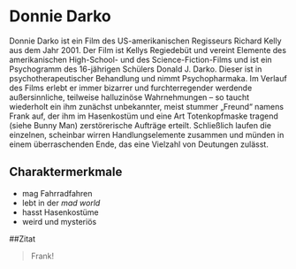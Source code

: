 # Donnie Darko

Donnie Darko ist ein Film des US-amerikanischen Regisseurs Richard Kelly aus dem Jahr 2001. Der Film ist Kellys Regiedebüt und vereint Elemente des amerikanischen High-School- und des Science-Fiction-Films und ist ein Psychogramm des 16-jährigen Schülers Donald J. Darko. Dieser ist in psychotherapeutischer Behandlung und nimmt Psychopharmaka. Im Verlauf des Films erlebt er immer bizarrer und furchterregender werdende außersinnliche, teilweise halluzinöse Wahrnehmungen – so taucht wiederholt ein ihm zunächst unbekannter, meist stummer „Freund“ namens Frank auf, der ihm im Hasenkostüm und eine Art Totenkopfmaske tragend (siehe Bunny Man) zerstörerische Aufträge erteilt. Schließlich laufen die einzelnen, scheinbar wirren Handlungselemente zusammen und münden in einem überraschenden Ende, das eine Vielzahl von Deutungen zulässt.

## Charaktermerkmale
* mag Fahrradfahren
* lebt in der *mad world*
* hasst Hasenkostüme
* weird und mysteriös

##Zitat
>Frank!
